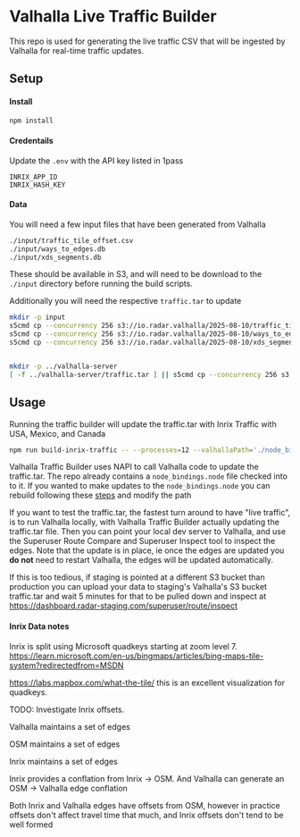 # Valhalla Live Traffic Builder

This repo is used for generating the live traffic CSV that will be ingested by Valhalla for real-time traffic updates.


## Setup

#### Install
```bash
npm install
```

#### Credentails

Update the `.env` with the API key listed in 1pass

```
INRIX_APP_ID
INRIX_HASH_KEY
```


#### Data
You will need a few input files that have been generated from Valhalla
```bash
./input/traffic_tile_offset.csv
./input/ways_to_edges.db
./input/xds_segments.db
```
These should be available in S3, and will need to be download to the `./input` directory before running the build scripts.

Additionally you will need the respective `traffic.tar` to update

```bash
mkdir -p input
s5cmd cp --concurrency 256 s3://io.radar.valhalla/2025-08-10/traffic_tile_offset.csv ./input/traffic_tile_offset.csv
s5cmd cp --concurrency 256 s3://io.radar.valhalla/2025-08-10/ways_to_edges.db ./input/ways_to_edges.db
s5cmd cp --concurrency 256 s3://io.radar.valhalla/2025-08-10/xds_segments.db ./input/xds_segments.db


mkdir -p ../valhalla-server
[ -f ../valhalla-server/traffic.tar ] || s5cmd cp --concurrency 256 s3://io.radar.valhalla/2025-08-10/traffic.tar ../valhalla-server/traffic.tar
```


## Usage

Running the traffic builder will update the traffic.tar with Inrix Traffic with USA, Mexico, and Canada


```bash
npm run build-inrix-traffic -- --processes=12 --valhallaPath='./node_bindings.node' --trafficPath='../valhalla-server/traffic.tar' --inputPath='./input'
```

Valhalla Traffic Builder uses NAPI to call Valhalla code to update the traffic.tar. The repo already contains a `node_bindings.node` file checked into to it. If you wanted to make updates to the `node_bindings.node` you can rebuild following these [steps](https://github.com/radarlabs/valhalla-source/blob/traffic/README_RADAR.md#compiling-napi) and modify the path


If you want to test the traffic.tar, the fastest turn around to have "live traffic", is to run Valhalla locally, with Valhalla Traffic Builder actually updating the traffic.tar file. Then you can point your local dev server to Valhalla, and use the Superuser Route Compare and Superuser Inspect tool to inspect the edges. Note that the update is in place, ie once the edges are updated you **do not** need to restart Valhalla, the edges will be updated automatically.

If this is too tedious, if staging is pointed at a different S3 bucket than production you can upload your data to staging's Valhalla's S3 bucket traffic.tar and wait 5 minutes for that to be pulled down and inspect at https://dashboard.radar-staging.com/superuser/route/inspect

#### Inrix Data notes

Inrix is split using Microsoft quadkeys starting at zoom level 7. https://learn.microsoft.com/en-us/bingmaps/articles/bing-maps-tile-system?redirectedfrom=MSDN

https://labs.mapbox.com/what-the-tile/ this is an excellent visualization for quadkeys.

TODO: Investigate Inrix offsets.

Valhalla maintains a set of edges

OSM maintains a set of edges

Inrix maintains a set of edges


Inrix provides a conflation from Inrix -> OSM. And Valhalla can generate an OSM -> Valhalla edge conflation


Both Inrix and Valhalla edges have offsets from OSM, however in practice offsets don't affect travel time that much, and Inrix offsets don't tend to be well formed
